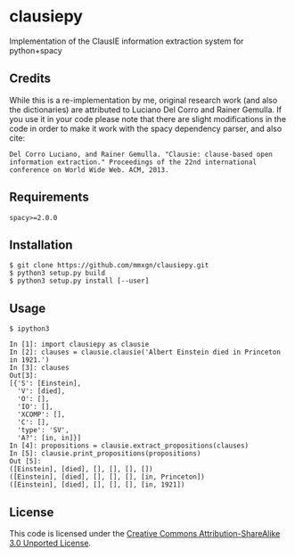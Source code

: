 # clausiepy
Implementation of the ClausIE information extraction system for python+spacy

## Credits
While this is a re-implementation by me, original research work (and also the dictionaries) are attributed to Luciano Del Corro
and Rainer Gemulla. If you use it in your code please note that there are slight modifications in the code in order to make it work with the spacy dependency parser, and also cite:
```
Del Corro Luciano, and Rainer Gemulla. "Clausie: clause-based open information extraction." Proceedings of the 22nd international conference on World Wide Web. ACM, 2013.
```
## Requirements
`spacy>=2.0.0`

## Installation
```
$ git clone https://github.com/mmxgn/clausiepy.git
$ python3 setup.py build 
$ python3 setup.py install [--user]
```

## Usage

```
$ ipython3

In [1]: import clausiepy as clausie
In [2]: clauses = clausie.clausie('Albert Einstein died in Princeton in 1921.')
In [3]: clauses
Out[3]: 
[{'S': [Einstein],
  'V': [died],
  'O': [],
  'IO': [],
  'XCOMP': [],
  'C': [],
  'type': 'SV',
  'A?': [in, in]}]
In [4]: propositions = clausie.extract_propositions(clauses)
In [5]: clausie.print_propositions(propositions)
Out [5]:
([Einstein], [died], [], [], [], [])
([Einstein], [died], [], [], [], [in, Princeton])
([Einstein], [died], [], [], [], [in, 1921])
```

## License

This code is licensed under the [Creative Commons Attribution-ShareAlike 3.0 Unported License](https://creativecommons.org/licenses/by-sa/3.0/).
